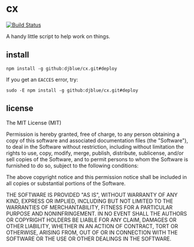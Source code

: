 # cx

[![Build Status](https://travis-ci.org/djblue/cx.svg?branch=master)](https://travis-ci.org/djblue/cx)

A handy little script to help work on things.

## install

    npm install -g github:djblue/cx.git#deploy

If you get an `EACCES` error, try:

    sudo -E npm install -g github:djblue/cx.git#deploy

## license

The MIT License (MIT)

Permission is hereby granted, free of charge, to any person obtaining a
copy of this software and associated documentation files (the "Software"),
to deal in the Software without restriction, including without limitation
the rights to use, copy, modify, merge, publish, distribute, sublicense,
and/or sell copies of the Software, and to permit persons to whom the
Software is furnished to do so, subject to the following conditions:

The above copyright notice and this permission notice shall be included in
all copies or substantial portions of the Software.

THE SOFTWARE IS PROVIDED "AS IS", WITHOUT WARRANTY OF ANY KIND, EXPRESS OR
IMPLIED, INCLUDING BUT NOT LIMITED TO THE WARRANTIES OF MERCHANTABILITY,
FITNESS FOR A PARTICULAR PURPOSE AND NONINFRINGEMENT. IN NO EVENT SHALL
THE AUTHORS OR COPYRIGHT HOLDERS BE LIABLE FOR ANY CLAIM, DAMAGES OR OTHER
LIABILITY, WHETHER IN AN ACTION OF CONTRACT, TORT OR OTHERWISE, ARISING
FROM, OUT OF OR IN CONNECTION WITH THE SOFTWARE OR THE USE OR OTHER
DEALINGS IN THE SOFTWARE.

